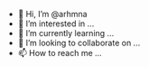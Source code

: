 - 👋 Hi, I’m @arhmna
- 👀 I’m interested in ...
- 🌱 I’m currently learning ...
- 💞️ I’m looking to collaborate on ...
- 📫 How to reach me ...

<!---
arhmna/arhmna is a ✨ special ✨ repository because its `README.md` (this file) appears on your GitHub profile.
You can click the Preview link to take a look at your changes.
--->
